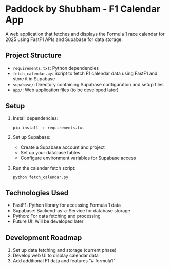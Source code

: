 # Paddock by Shubham - F1 Calendar App

A web application that fetches and displays the Formula 1 race calendar for 2025 using FastF1 APIs and Supabase for data storage.

## Project Structure

- `requirements.txt`: Python dependencies
- `fetch_calendar.py`: Script to fetch F1 calendar data using FastF1 and store it in Supabase
- `supabase/`: Directory containing Supabase configuration and setup files
- `app/`: Web application files (to be developed later)

## Setup

1. Install dependencies:
   ```
   pip install -r requirements.txt
   ```

2. Set up Supabase:
   - Create a Supabase account and project
   - Set up your database tables
   - Configure environment variables for Supabase access

3. Run the calendar fetch script:
   ```
   python fetch_calendar.py
   ```

## Technologies Used

- FastF1: Python library for accessing Formula 1 data
- Supabase: Backend-as-a-Service for database storage
- Python: For data fetching and processing
- Future UI: Will be developed later

## Development Roadmap

1. Set up data fetching and storage (current phase)
2. Develop web UI to display calendar data
3. Add additional F1 data and features "# formula1" 
